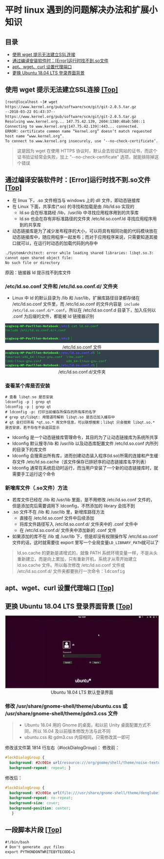 # 平时 linux 遇到的问题解决办法和扩展小知识
## 目录
* [使用 wget 提示无法建立SSL连接](#使用-wget-提示无法建立ssl连接-top)
* [通过编译安装软件时：[Error]运行时找不到.so文件](#通过编译安装软件时error运行时找不到so文件-top)
* [apt、wget、curl 设置代理端口](#aptwgetcurl-设置代理端口-top)
* [更换 Ubuntu 18.04 LTS 登录界面背景](#更换-ubuntu-1804-lts-登录界面背景-top)

## 使用 wget 提示无法建立SSL连接 [[Top]](#目录)

``` shell
[root@localhost ~]# wget https://www.kernel.org/pub/software/scm/git/git-2.0.5.tar.gz
--2018-03-22 01:43:37--  https://www.kernel.org/pub/software/scm/git/git-2.0.5.tar.gz
Resolving www.kernel.org... 147.75.42.139, 2604:1380:40a0:500::1
Connecting to www.kernel.org|147.75.42.139|:443... connected.
ERROR: certificate common name “kernel.org” doesn’t match requested host name “www.kernel.org”.
To connect to www.kernel.org insecurely, use ‘--no-check-certificate’.
```
> 这是因为 wget 在使用 HTTPS 协议时，默认会去验证网站的证书，而这个证书验证经常会失败，加上 "--no-check-certificate" 选项，就能排除掉这个错误

## 通过编译安装软件时：[Error]运行时找不到.so文件 [[Top]](#目录)

* 在 linux 下，.so 文件相当与 windows 上的 dll 文件，即动态链接库
* 在 Linux 下面，共享库(*.so) 的寻找和加载是由 /lib/ld.so 实现的
     * ld.so 会在标准路经 /lib，/usr/lib 中寻找应用程序用到的共享库
     * ld.so 也会在存有非标准路径的文件夹 /etc/ld.so.conf.ld 寻找应用程序用到的共享库
* 动态链接库是为了减少发布程序的大小，可以将具有相同功能的代码模块放在动态链接库中，随应用程序一起发布；而对于应用程序来说，只需要知道其接口就可以，在运行时动态的加载代码到内存中

``` shell
./SystemArchitect: error while loading shared libraries: libqt.so.3: cannot open shared object file:
No such file or directory
```
原因：链接器 ld 提示找不到库文件

### /etc/ld.so.conf 文件和 /etc/ld.so.conf.d/ 文件夹

* Linux 中 ld 的默认目录为 /lib 和 /usr/lib，扩展库路径目录都存储在 /etc/ld.so.conf 文件里，而 /etc/ld.so.conf 的文件内容是``` include /etc/ld.so.conf.d/*.conf```，所以在 /etc/ld.so.conf.d 目录下，加入任何以 .conf 为后缀的文件，都能被 ld 链接器识别

<div align=center>
  <img src="./images/ld.so.conf文件.jpg"><br/>/etc/ld.so.conf 文件
 </div>
 
 <div align=center>
  <img src="./images/ld.so.conf.d文件夹.jpg"><br/>/etc/ld.so.conf.d/文件夹
 </div>
 
### 查看某个库是否安装
``` shell
# 查看 libqt.so 是否安装
ldconfig -p | grep qt
ldconfig -p | grep qt
# ldconfig -p: 打印当前缓存所保存的所有库的名字
# grep qt/libqt: 用管道符解析 libqt.so 是否已加入缓存中
# qt 会打印所有 *qt.so.* 库文件信息，可以联想搜索；libqt 只会搜索 libqt.so.* 是否安装，若不存在不会返回显示
```

* ldconfig 是一个动态链接库管理命令，其目的为了让动态链接库为系统所共享
* ldconfig 默认搜寻/lib 和 /usr/lib 以及动态库配置文件 /etc/ld.so.conf 内所列的目录下的库文件
* ldconfig 会搜索出所有库，进而创建动态装入程序(ld.so)所需的连接和产生缓存文件 /etc/ld.so.cache（该文件保存已排好序的动态链接库名字列表）
* ldconfig 通常在系统启动时运行，而当用户安装了一个新的动态链接库时，就需要手工运行这个命令

### 新增库文件（.so文件）方法

* 若库文件已经在 /lib 和 /usr/lib 里面，是不用修改 /etc/ld.so.conf 文件的，但是添加完后需要调用下 ldconfig，不然添加的 library 会找不到
* .so 文件不在 /lib 和 /usr/lib 里，新增库路径方法
    * 直接在 /etc/ld.so.conf 文件中后续添加
    * 将库文件路径写入 /etc/ld.so.conf.d/ 文件夹中的 .conf 文件中
    * 在 /etc/ld.so.conf.d/ 文件夹中添加新的 .conf 文件
* 如果添加的库不在 /lib 或 /usr/lib 下，但是却没有权限操作写 /etc/ld.so.conf 文件的话，这时就需要往 export 里写一个全局变量```LD_LIBRARY_PATH```就可以了
> ld.so.cache 的更新是递增式的，就像 PATH 系统环境变量一样，不是从头重新建立，而是向上累加，只有重新开机，系统才从零开始建立 ld.so.cache 文件。所以每次修改 /etc/ld.so.conf 文件或 /etc/ld.so.conf.d/ 文件夹都要执行一次命令：<kbd>ldconfig</kbd>


## apt、wget、curl 设置代理端口 [[Top]](#目录)

## 更换 Ubuntu 18.04 LTS 登录界面背景 [[Top]](#目录)

<div align=center>
  <img src="./images/登录界面.png"><br/>Ubuntu 18.04 LTS 默认登录界面
</div>

### 修改 /usr/share/gnome-shell/theme/ubuntu.css 或 /usr/share/gnome-shell/theme/gdm3.css 文件

> * Ubuntu 18.04 用的 Gnome 的桌面，和以前 Unity 桌面配置方式不同，所以 16.04 及以前版本修改方法与此不同
> * ubuntu.css 和 gdm3.css 内容相同，只需修改其一即可

修改该文件第 1814 行左右（#lockDialogGroup)：
修改前：
``` css
#lockDialogGroup {
  background: #2c001e url(resource:///org/gnome/shell/theme/noise-texture.png);
  background-repeat: repeat; }
```
修改后：
``` css
#lockDialogGroup {
  background: #2c001e url(file:///usr/share/gnome-shell/theme/denglubeijing.jpg);
  background-repeat: no-repeat;
  background-size: cover;
  background-position: center;
   }
```

## 一段脚本片段 [[Top]](#目录)
``` shell
#!/bin/bash
# Don't generate .pyc files
export PYTHONDONTWRITEBYTECODE=1
```
